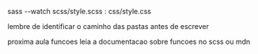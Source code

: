 sass --watch scss/style.scss  :  css/style.css

lembre de identificar o caminho das pastas antes de escrever


proxima aula funcoes
leia a documentacao sobre funcoes no scss ou mdn